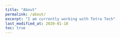 ```yaml
---
title: "About"
permalink: /about/
excerpt: "I am currently working with Tetra Tech"
last_modified_at: 2020-01-18
toc: true
---
```

